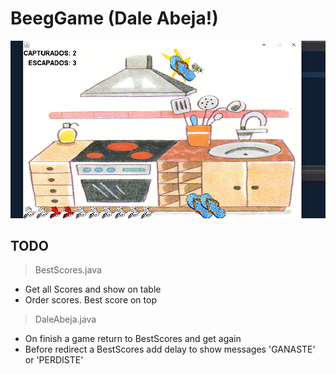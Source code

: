 # BeegGame (Dale Abeja!)

![](beegame.png)

## **TODO**
> BestScores.java
- Get all Scores and show on table
- Order scores. Best score on top


> DaleAbeja.java
- On finish a game return to BestScores and get again
- Before redirect a BestScores add delay to show messages 'GANASTE' or 'PERDISTE'